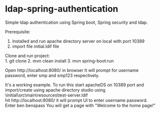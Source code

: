 # ldap-spring-authentication
Simple ldap authentication using Spring boot, Spring security and ldap.

Prerequisite: 
  1. Installed and run apache directory server on local with port 10389
  2. import file initial.ldif file
  
 Clone and run project:  
    1. git clone 
    2. mvn clean install
    3. mvn spring-boot:run
    
Open http://localhost:8080/ in browser
It will prompt for username password, enter smp and smp123 respectively.

It's a working example. To run this start apacheDS on 10389 port and import/create using apache directory studio using \initial\src\main\resources\test-server.ldif  
hit http://localhost:8080/ it will prompt UI to enter username password. Enter ben benspass
You will get a page with "Welcome to the home page!"

